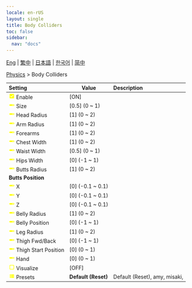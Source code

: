 ```yaml
---
locale: en-rUS
layout: single
title: Body Colliders
toc: false
sidebar:
  nav: "docs"
---
```

[Eng](/dancexr/menu/2025.4/actor/body_colliders) | [繁中](/tw/dancexr/menu/2025.4/actor/body_colliders) | [日本語](/jp/dancexr/menu/2025.4/actor/body_colliders) | [한국어](/kr/dancexr/menu/2025.4/actor/body_colliders) | [简中](/zh/dancexr/menu/2025.4/actor/body_colliders)

[Physics](../menu#Physics) > Body Colliders



| Setting | Value | Description |
| :--- | --- | :--- |
|<nobr>![check_on icon](/images/icon/ic_check_on.png) Enable</nobr>| [ON] | 
|<nobr>![slider icon](/images/icon/ic_slider.png) Size</nobr>| [0.5] (0 ~ 1) | 
|<nobr>![slider icon](/images/icon/ic_slider.png) Head Radius</nobr>| [1] (0 ~ 2) | 
|<nobr>![slider icon](/images/icon/ic_slider.png) Arm Radius</nobr>| [1] (0 ~ 2) | 
|<nobr>![slider icon](/images/icon/ic_slider.png) Forearms</nobr>| [1] (0 ~ 2) | 
|<nobr>![slider icon](/images/icon/ic_slider.png) Chest Width</nobr>| [1] (0 ~ 2) | 
|<nobr>![slider icon](/images/icon/ic_slider.png) Waist Width</nobr>| [0.5] (0 ~ 1) | 
|<nobr>![slider icon](/images/icon/ic_slider.png) Hips Width</nobr>| [0] (-1 ~ 1) | 
|<nobr>![slider icon](/images/icon/ic_slider.png) Butts Radius</nobr>| [1] (0 ~ 2) | 
|<nobr> <b>Butts Position</b></nobr>|| 
|<nobr>![slider icon](/images/icon/ic_slider.png) X</nobr>| [0] (-0.1 ~ 0.1) | 
|<nobr>![slider icon](/images/icon/ic_slider.png) Y</nobr>| [0] (-0.1 ~ 0.1) | 
|<nobr>![slider icon](/images/icon/ic_slider.png) Z</nobr>| [0] (-0.1 ~ 0.1) | 
|<nobr>![slider icon](/images/icon/ic_slider.png) Belly Radius</nobr>| [1] (0 ~ 2) | 
|<nobr>![slider icon](/images/icon/ic_slider.png) Belly Position</nobr>| [0] (-1 ~ 1) | 
|<nobr>![slider icon](/images/icon/ic_slider.png) Leg Radius</nobr>| [1] (0 ~ 2) | 
|<nobr>![slider icon](/images/icon/ic_slider.png) Thigh Fwd/Back</nobr>| [0] (-1 ~ 1) | 
|<nobr>![slider icon](/images/icon/ic_slider.png) Thigh Start Position</nobr>| [0] (0 ~ 1) | 
|<nobr>![slider icon](/images/icon/ic_slider.png) Hand</nobr>| [0] (0 ~ 1) | 
|<nobr>![check_off icon](/images/icon/ic_check_off.png) Visualize</nobr>| [OFF] | 
|<nobr>![list icon](/images/icon/ic_list.png) Presets</nobr>| **Default (Reset)** | Default (Reset), amy, misaki,  |
